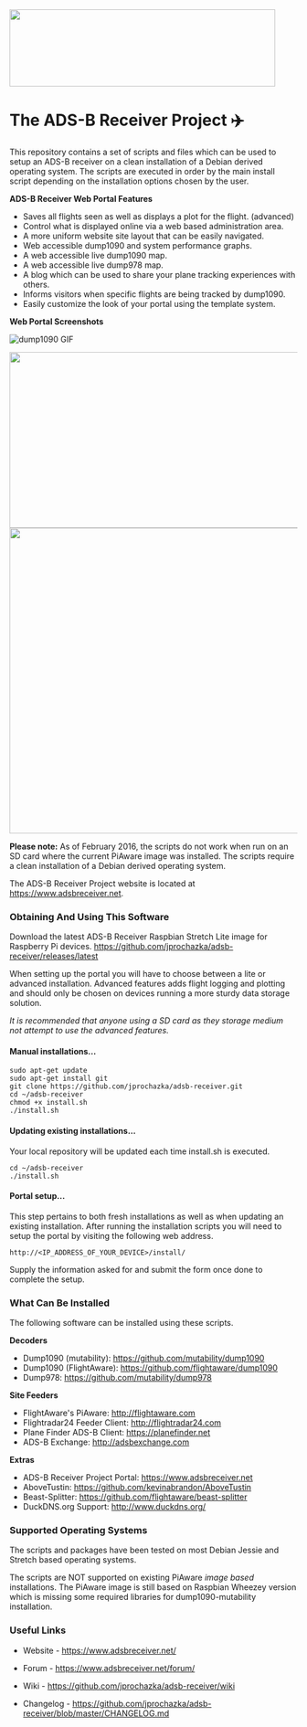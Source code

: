 <img src="http://assets.jacobwall.netdna-cdn.com/adsb-receiver_logo.png" width="465" height="135" />

# The ADS-B Receiver Project :airplane:

This repository contains a set of scripts and files which can be used to setup an ADS-B receiver on a clean installation of a Debian derived operating system. The scripts are executed in order by the main install script depending on the installation options chosen by the user.

**ADS-B Receiver Web Portal Features**

* Saves all flights seen as well as displays a plot for the flight. (advanced)
* Control what is displayed online via a web based administration area.
* A more uniform website site layout that can be easily navigated.
* Web accessible dump1090 and system performance graphs.
* A web accessible live dump1090 map.
* A web accessible live dump978 map.
* A blog which can be used to share your plane tracking experiences with others.
* Informs visitors when specific flights are being tracked by dump1090.
* Easily customize the look of your portal using the template system.

**Web Portal Screenshots**

![dump1090 GIF](http://assets-jacobwall.netdna-ssl.com/adsbreceiver_readme.gif)

<img src="http://assets.jacobwall.netdna-cdn.com/adsb-receiver_live_dump1090.png" width="600" height="308" />

<img src="http://assets.jacobwall.netdna-cdn.com/adsb-receiver_performance_graphs.png" width="600" height="535" />

**Please note:** As of February 2016, the scripts do not work when run on an SD card where the current PiAware image was installed. The scripts require a clean installation of a Debian derived operating system.

The ADS-B Receiver Project website is located at https://www.adsbreceiver.net.

### Obtaining And Using This Software

Download the latest ADS-B Receiver Raspbian Stretch Lite image for Raspberry Pi devices.
https://github.com/jprochazka/adsb-receiver/releases/latest

When setting up the portal you will have to choose between a lite or advanced installation. Advanced features adds flight logging and plotting and should only be chosen on devices running a more sturdy data storage solution.

*It is recommended that anyone using a SD card as they storage medium not attempt to use the advanced features.*

#### Manual installations...

    sudo apt-get update
    sudo apt-get install git
    git clone https://github.com/jprochazka/adsb-receiver.git
    cd ~/adsb-receiver
    chmod +x install.sh
    ./install.sh

#### Updating existing installations...

Your local repository will be updated each time install.sh is executed.

    cd ~/adsb-receiver
    ./install.sh

#### Portal setup...

This step pertains to both fresh installations as well as when updating an existing installation. After running the installation scripts you will need to setup the portal by visiting the following web address.

    http://<IP_ADDRESS_OF_YOUR_DEVICE>/install/

Supply the information asked for and submit the form once done to complete the setup.

### What Can Be Installed

The following software can be installed using these scripts.

**Decoders**

* Dump1090 (mutability):  https://github.com/mutability/dump1090
* Dump1090 (FlightAware): https://github.com/flightaware/dump1090
* Dump978:                https://github.com/mutability/dump978

**Site Feeders**

* FlightAware's PiAware:       http://flightaware.com
* Flightradar24 Feeder Client: http://flightradar24.com
* Plane Finder ADS-B Client:   https://planefinder.net
* ADS-B Exchange:              http://adsbexchange.com

**Extras**

* ADS-B Receiver Project Portal: https://www.adsbreceiver.net
* AboveTustin:                   https://github.com/kevinabrandon/AboveTustin
* Beast-Splitter:                https://github.com/flightaware/beast-splitter
* DuckDNS.org Support:           http://www.duckdns.org/

### Supported Operating Systems

The scripts and packages have been tested on most Debian Jessie and Stretch based operating systems.

The scripts are NOT supported on existing PiAware *image based* installations. The PiAware image is still based on Raspbian Wheezey version which is missing some required libraries for dump1090-mutability installation.

### Useful Links

- Website - https://www.adsbreceiver.net/

- Forum - https://www.adsbreceiver.net/forum/

- Wiki - https://github.com/jprochazka/adsb-receiver/wiki

- Changelog - https://github.com/jprochazka/adsb-receiver/blob/master/CHANGELOG.md
